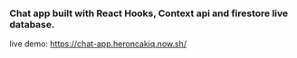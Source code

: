 ### Chat app built with React Hooks, Context api and firestore live database.

live demo: https://chat-app.heroncakiq.now.sh/
